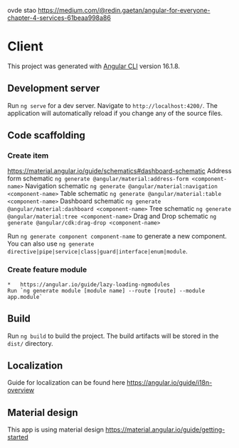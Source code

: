  ovde stao https://medium.com/@redin.gaetan/angular-for-everyone-chapter-4-services-61beaa998a86
# Client

This project was generated with [Angular CLI](https://github.com/angular/angular-cli) version 16.1.8.

## Development server

Run `ng serve` for a dev server. Navigate to `http://localhost:4200/`. The application will automatically reload if you change any of the source files.

## Code scaffolding

### Create item

https://material.angular.io/guide/schematics#dashboard-schematic
Address form schematic  `ng generate @angular/material:address-form <component-name>`
Navigation schematic    `ng generate @angular/material:navigation <component-name>`
Table schematic    `ng generate @angular/material:table <component-name>`
Dashboard schematic    `ng generate @angular/material:dashboard <component-name>`
Tree schematic    `ng generate @angular/material:tree <component-name>`
Drag and Drop schematic    `ng generate @angular/cdk:drag-drop <component-name>`

Run `ng generate component component-name` to generate a new component. You can also use `ng generate directive|pipe|service|class|guard|interface|enum|module`.

### Create feature module
    *   https://angular.io/guide/lazy-loading-ngmodules
    Run `ng generate module [module name] --route [route] --module app.module`

## Build

Run `ng build` to build the project. The build artifacts will be stored in the `dist/` directory.

## Localization

Guide for localization can be found here https://angular.io/guide/i18n-overview

## Material design 

This app is using material design https://material.angular.io/guide/getting-started
